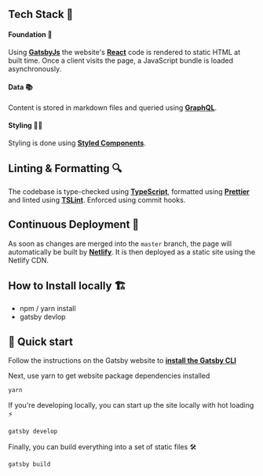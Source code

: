 ## Tech Stack 🥞

#### Foundation 🏡

Using **[GatsbyJs](https://github.com/gatsbyjs/gatsby)** the website's **[React](https://github.com/facebook/react)** code is rendered to static HTML at built time. Once a client visits the page, a JavaScript bundle is loaded asynchronously.

#### Data 📚

Content is stored in markdown files and queried using [**GraphQL**](https://graphql.org/).

#### Styling 👩‍🎨

Styling is done using [**Styled Components**](https://www.styled-components.com).

## Linting & Formatting 🔍

The codebase is type-checked using **[TypeScript](https://www.typescriptlang.org/)**, formatted using **[Prettier](https://github.com/prettier/prettier)** and linted using **[TSLint](https://palantir.github.io/tslint/)**. Enforced using commit hooks.

## Continuous Deployment 🚀

As soon as changes are merged into the `master` branch, the page will automatically be built by **[Netlify](https://netlify.com)**. It is then deployed as a static site using the Netlify CDN.

## How to Install locally 🏗️

 - npm / yarn install
 - gatsby devlop

## 🚀 Quick start

Follow the instructions on the Gatsby website to **[install the Gatsby CLI](https://www.gatsbyjs.org/tutorial/part-zero/)**

Next, use yarn to get website package dependencies installed

``` sh
yarn
```

If you're developing locally, you can start up the site locally with hot loading ⚡
``` sh
gatsby develop
```

Finally, you can build everything into a set of static files 🛠️
``` sh
gatsby build
```

